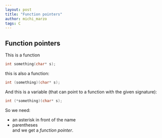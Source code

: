 ```yaml
---
layout: post
title: "Function pointers"
author: michi_marzo
tags: C
---
```


## Function pointers

This is a function

```c
int something(char* s);

```

this is also a function:

```c
int (something)(char* s);

```

And this is a variable (that can point to a function with the given signature):

```c
int (*something)(char* s);
```

So we need:
- an asterisk in front of the name
- parentheses\
and we get a *function pointer*.


